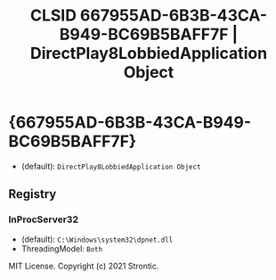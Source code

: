 ﻿---
title: "CLSID 667955AD-6B3B-43CA-B949-BC69B5BAFF7F | DirectPlay8LobbiedApplication Object"
excerpt: What is COM-Object CLSID 667955AD-6B3B-43CA-B949-BC69B5BAFF7F?
---

# {667955AD-6B3B-43CA-B949-BC69B5BAFF7F}

* (default): `DirectPlay8LobbiedApplication Object`

## Registry


### InProcServer32

* (default): `C:\Windows\system32\dpnet.dll`
* ThreadingModel: `Both`

MIT License. Copyright (c) 2021 Strontic.


